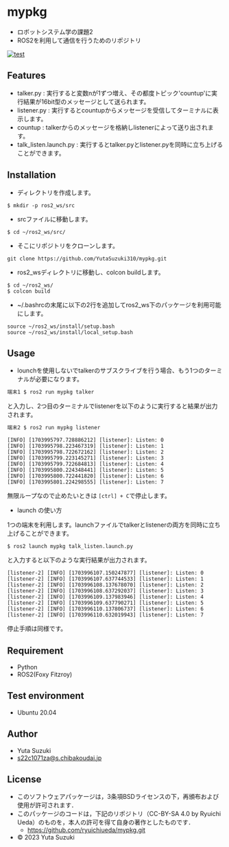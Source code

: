 # mypkg

* ロボットシステム学の課題2
* ROS2を利用して通信を行うためのリポジトリ

[![test](https://github.com/yutasuzuki310/mypkg/actions/workflows/test.yml/badge.svg)](https://github.com/yutasuzuki310/mypkg/actions/workflows/test.yml)


## Features

* talker.py : 実行すると変数nが1ずつ増え、その都度トピック'countup'に実行結果が16bit型のメッセージとして送られます。
* listener.py : 実行するとcountupからメッセージを受信してターミナルに表示します。
* countup :  talkerからのメッセージを格納しlistenerによって送り出されます。
* talk_listen.launch.py : 実行するとtalker.pyとlistener.pyを同時に立ち上げることができます。


## Installation

* ディレクトリを作成します。
```
$ mkdir -p ros2_ws/src
```
* srcファイルに移動します。
```
$ cd ~/ros2_ws/src/
```
* そこにリポジトリをクローンします。
```
git clone https://github.com/YutaSuzuki310/mypkg.git
```
* ros2_wsディレクトリに移動し、colcon buildします。
```
$ cd ~/ros2_ws/
$ colcon build
```
* ~/.bashrcの末尾に以下の2行を追加してros2_ws下のパッケージを利用可能にします。
```
source ~/ros2_ws/install/setup.bash
source ~/ros2_ws/install/local_setup.bash
```

## Usage

* lounchを使用しないでtalkerのサブスクライブを行う場合、もう1つのターミナルが必要になります。

```bash
端末1 $ ros2 run mypkg talker
```
と入力し、2つ目のターミナルでlistenerを以下のように実行すると結果が出力されます。

```bash
端末2 $ ros2 run mypkg listener
```

```
[INFO] [1703995797.728886212] [listener]: Listen: 0
[INFO] [1703995798.223467319] [listener]: Listen: 1
[INFO] [1703995798.722672162] [listener]: Listen: 2
[INFO] [1703995799.223145271] [listener]: Listen: 3
[INFO] [1703995799.722684813] [listener]: Listen: 4
[INFO] [1703995800.224348441] [listener]: Listen: 5
[INFO] [1703995800.722441820] [listener]: Listen: 6
[INFO] [1703995801.224298555] [listener]: Listen: 7
```

無限ループなので止めたいときは `[ctrl] + C`で停止します。


* launch の使い方

1つの端末を利用します。launchファイルでtalkerとlistenerの両方を同時に立ち上げることができます。

```
$ ros2 launch mypkg talk_listen.launch.py
```

と入力すると以下のような実行結果が出力されます。

```
[listener-2] [INFO] [1703996107.150247877] [listener]: Listen: 0
[listener-2] [INFO] [1703996107.637744533] [listener]: Listen: 1
[listener-2] [INFO] [1703996108.137678070] [listener]: Listen: 2
[listener-2] [INFO] [1703996108.637292037] [listener]: Listen: 3
[listener-2] [INFO] [1703996109.137983946] [listener]: Listen: 4
[listener-2] [INFO] [1703996109.637790271] [listener]: Listen: 5
[listener-2] [INFO] [1703996110.137806737] [listener]: Listen: 6
[listener-2] [INFO] [1703996110.632019943] [listener]: Listen: 7
```

停止手順は同様です。


## Requirement

* Python
* ROS2(Foxy Fitzroy)


## Test environment

* Ubuntu 20.04


## Author

* Yuta Suzuki
* s22c1071za@s.chibakoudai.jp


## License

* このソフトウェアパッケージは，3条項BSDライセンスの下，再頒布および使用が許可されます．
* このパッケージのコードは，下記のリポジトリ（CC-BY-SA 4.0 by Ryuichi Ueda）のものを，本人の許可を得て自身の著作としたものです．
  - https://github.com/ryuichiueda/mypkg.git
* © 2023 Yuta Suzuki
